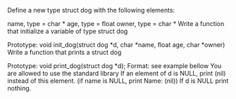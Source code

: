 Define a new type struct dog with the following elements:

name, type = char *
age, type = float
owner, type = char * Write a function that initialize a variable of type struct dog

Prototype: void init_dog(struct dog *d, char *name, float age, char *owner) Write a function that prints a struct dog

Prototype: void print_dog(struct dog *d);
Format: see example bellow
You are allowed to use the standard library
If an element of d is NULL, print (nil) instead of this element. (if name is NULL, print Name: (nil))
If d is NULL print nothing.
